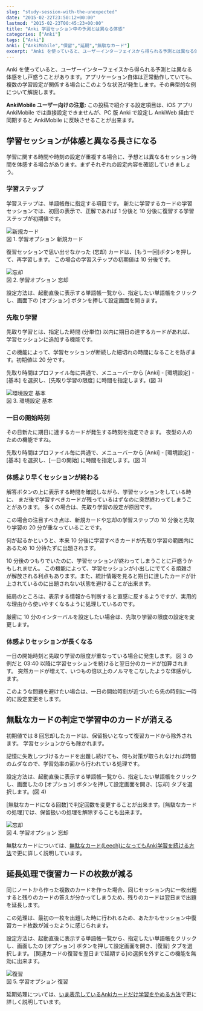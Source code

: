 ```yaml
---
slug: "study-session-with-the-unexpected"
date: "2015-02-22T23:50:12+00:00"
lastmod: "2015-02-23T00:45:23+00:00"
title: "Anki 学習セッション中の予測とは異なる体感"
categories: ["Anki"]
tags: ["Anki"]
anki: ["AnkiMobile","保留","延期","無駄なカード"]
excerpt: "Anki を使っていると、ユーザーインターフェイスから得られる予測とは異なる体感をし戸惑うことがあります。アプリケーション自体は正常動作していても、複数の学習設定が関係する場合にこのような状況が発生します。その典型的な例について解説します。"
---
```

<section id="preamble">
<p>Anki を使っていると、ユーザーインターフェイスから得られる予測とは異なる体感をし戸惑うことがあります。アプリケーション自体は正常動作していても、複数の学習設定が関係する場合にこのような状況が発生します。その典型的な例について解説します。</p>
<p><strong>AnkiMobile ユーザー向けの注意:</strong> この投稿で紹介する設定項目は、iOS アプリ AnkiMobile では直接設定できませんが、PC 版 Anki で設定し AnkiWeb 経由で同期すると AnkiMobile に反映させることが出来ます。</p>
</section>
<section id="学習セッションが体感と異なる長さになる">
  <div class="page-header">
    <h2>学習セッションが体感と異なる長さになる</h2>
  </div>
<p>学習に関する時間や時刻の設定が重複する場合に、予想とは異なるセッション時間を体感する場合があります。まずそれぞれの設定内容を確認していきましょう。</p>
<h3 id="学習ステップ">学習ステップ</h3>
<p>学習ステップは、単語帳毎に指定する項目です。
新たに学習するカードの学習セッションでは、初回の表示で、正解であれば 1 分後と 10 分後に復習する学習ステップが初期値です。</p>
<div class="imageblock">
<div class="content">
<img src="/images/how2anki_1_8.png" alt="新規カード">
</div>
<div class="title">図 1. 学習オプション 新規カード</div>
</div>
<p>復習セッションで思い出せなかった (忘却) カードは、[もう一回]ボタンを押して、再学習します。
この場合の学習ステップの初期値は 10 分後です。</p>
<div class="imageblock">
<div class="content">
<img src="/images/how2anki_1_11.png" alt="忘却">
</div>
<div class="title">図 2. 学習オプション 忘却</div>
</div>
<p>設定方法は、起動直後に表示する単語帳一覧から、指定したい単語帳をクリックし、画面下の [オプション] ボタンを押して設定画面を開きます。</p>
<h3 id="先取り学習">先取り学習</h3>
<p>先取り学習とは、指定した時間 (分単位) 以内に期日の達するカードがあれば、学習セッションに追加する機能です。</p>
<p>この機能によって、学習セッションが断続した細切れの時間になることを防ぎます。初期値は 20 分です。</p>
<p>先取り時間はプロファイル毎に共通で、メニューバーから [Anki] - [環境設定] - [基本] を選択し、[先取り学習の限度] に時間を指定します。(図 3)</p>
<div class="imageblock">
<div class="content">
<img src="/images/preference.png" alt="環境設定 基本">
</div>
<div class="title">図 3. 環境設定 基本</div>
</div>
<h3 id="一日の開始時刻">一日の開始時刻</h3>
<p>その日新たに期日に達するカードが発生する時刻を指定できます。
夜型の人のための機能ですね。</p>
<p>先取り時間はプロファイル毎に共通で、メニューバーから [Anki] - [環境設定] - [基本] を選択し、[一日の開始] に時間を指定します。(図 3)</p>
<h3 id="体感より早くセッションが終わる">体感より早くセッションが終わる</h3>
<p>解答ボタンの上に表示する時間を確認しながら、学習セッションをしている時に、
まだ後で学習すべきカードが残っているはずなのに突然終わってしまうことがあります。
多くの場合は、先取り学習の設定が原因です。</p>
<p>この場合の注目すべき点は、新規カードや忘却の学習ステップの 10 分後と先取り学習の 20 分が重なっていることです。</p>
<p>何が起るかというと、本来 10 分後に学習すべきカードが先取り学習の範囲内にあるため 10 分待たずに出題されます。</p>
<p>10 分後のつもりでいたのに、学習セッションが終わってしまうことに戸惑うかもしれません。
この機能によって、学習セッションが小出しにでてくる煩雑さが解放される利点もあります。また、統計情報を見ると期日に達したカードが計上されているのに出題されない状態を避けることが出来ます。</p>
<p>結局のところは、表示する情報から判断すると直感に反するようですが、実用的な理由から使いやすくなるように処理しているのです。</p>
<p>厳密に 10 分のインターバルを設定したい場合は、先取り学習の限度の設定を変更します。</p>
<h3 id="体感よりセッションが長くなる">体感よりセッションが長くなる</h3>
<p>一日の開始時刻と先取り学習の限度が重なっている場合に発生します。
図 3 の例だと 03:40 以降に学習セッションを続けると翌日分のカードが加算されます。
突然カードが増えて、いつもの倍以上のノルマをこなしたような体感がします。</p>
<p>このような問題を避けたい場合は、一日の開始時刻が近づいたら先の時刻に一時的に設定変更をします。</p>
</section>
<section id="無駄なカードの判定で学習中のカードが消える">
  <div class="page-header">
    <h2>無駄なカードの判定で学習中のカードが消える</h2>
  </div>
<p>初期値では 8 回忘却したカードは、保留扱いとなって復習カードから除外されます。
学習セッションからも除かれます。</p>
<p>記憶に失敗しつづけるカードを出題し続けても、何も対策が取られなければ時間のムダなので、学習効率の面から行われている処理です。</p>
<p>設定方法は、起動直後に表示する単語帳一覧から、指定したい単語帳をクリックし、画面したの [オプション] ボタンを押して設定画面を開き、[忘却] タブを選択します。(図 4)</p>
<p>[無駄なカードになる回数]で判定回数を変更することが出来ます。[無駄なカードの処理]では、保留扱いの処理を解除することも出来ます。</p>
<div class="imageblock">
<div class="content">
<img src="/images/how2anki_1_11.png" alt="忘却">
</div>
<div class="title">図 4. 学習オプション 忘却</div>
</div>
<p>無駄なカードについては、<a href="/management_of_leeches/">無駄なカード(Leech)になってもAnki学習を続ける方法</a>で更に詳しく説明しています。</p>
</section>
<section id="延長処理で復習カードの枚数が減る">
  <div class="page-header">
    <h2>延長処理で復習カードの枚数が減る</h2>
  </div>
<p>同じノートから作った複数のカードを作った場合、同じセッション内に一枚出題すると残りのカードの答えが分かってしまうため、残りのカードは翌日まで出題を延長します。</p>
<p>この処理は、最初の一枚を出題した時に行われるため、あたかもセッション中復習カード枚数が減ったように感じられます。</p>
<p>設定方法は、起動直後に表示する単語帳一覧から、指定したい単語帳をクリックし、画面したの [オプション] ボタンを押して設定画面を開き、[復習] タブを選択します。
[関連カードの復習を翌日まで延期する]の選択を外すとこの機能を無効に出来ます。</p>
<div class="imageblock">
<div class="content">
<img src="/images/how2anki_1_10.png" alt="復習">
</div>
<div class="title">図 5. 学習オプション 復習</div>
</div>
<p>延期処理については、<a href="/how-to-suspend-this-card/">いま表示しているAnkiカードだけ学習をやめる方法</a>で更に詳しく説明しています。</p>
</section>

